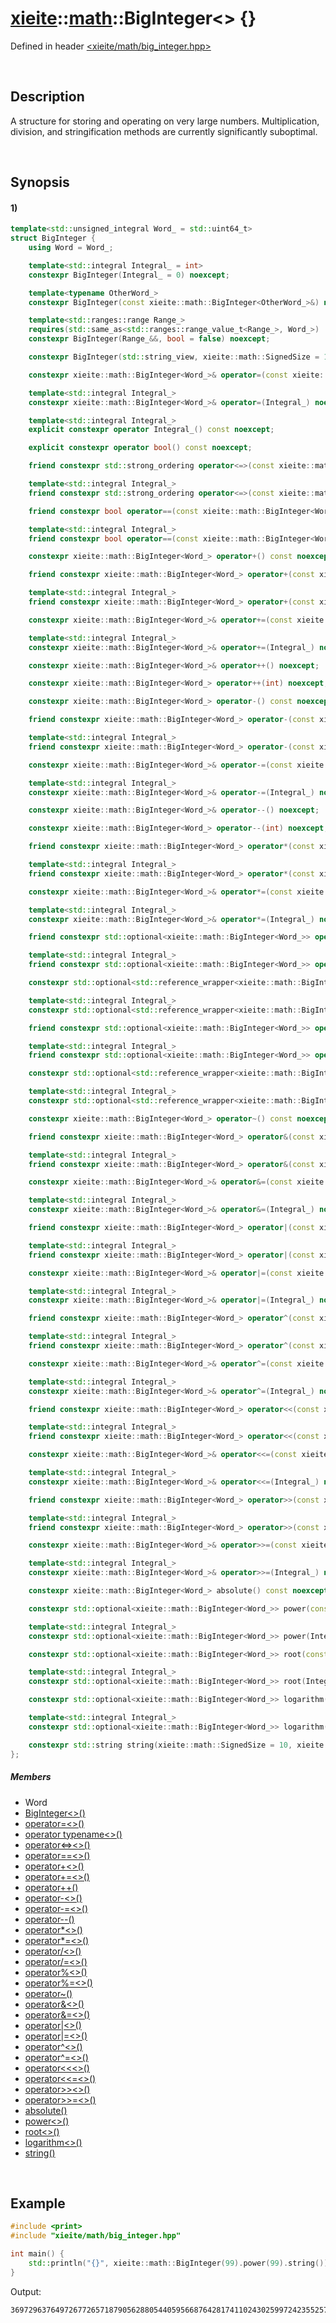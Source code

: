 # [xieite](../../xieite.md)\:\:[math](../../math.md)\:\:BigInteger\<\> \{\}
Defined in header [<xieite/math/big_integer.hpp>](../../../include/xieite/math/big_integer.hpp)

&nbsp;

## Description
A structure for storing and operating on very large numbers. Multiplication, division, and stringification methods are currently significantly suboptimal.

&nbsp;

## Synopsis
#### 1)
```cpp
template<std::unsigned_integral Word_ = std::uint64_t>
struct BigInteger {
    using Word = Word_;

    template<std::integral Integral_ = int>
    constexpr BigInteger(Integral_ = 0) noexcept;

    template<typename OtherWord_>
    constexpr BigInteger(const xieite::math::BigInteger<OtherWord_>&) noexcept;

    template<std::ranges::range Range_>
    requires(std::same_as<std::ranges::range_value_t<Range_>, Word_>)
    constexpr BigInteger(Range_&&, bool = false) noexcept;

    constexpr BigInteger(std::string_view, xieite::math::SignedSize = 10, xieite::strings::NumberComponents = xieite::strings::NumberComponents()) noexcept;

    constexpr xieite::math::BigInteger<Word_>& operator=(const xieite::math::BigInteger<Word_>&) noexcept;

    template<std::integral Integral_>
    constexpr xieite::math::BigInteger<Word_>& operator=(Integral_) noexcept;

    template<std::integral Integral_>
    explicit constexpr operator Integral_() const noexcept;

    explicit constexpr operator bool() const noexcept;

    friend constexpr std::strong_ordering operator<=>(const xieite::math::BigInteger<Word_>&, const xieite::math::BigInteger<Word_>&) noexcept;

    template<std::integral Integral_>
    friend constexpr std::strong_ordering operator<=>(const xieite::math::BigInteger<Word_>&, Integral_) noexcept;

    friend constexpr bool operator==(const xieite::math::BigInteger<Word_>&, const xieite::math::BigInteger<Word_>&) const noexcept;

    template<std::integral Integral_>
    friend constexpr bool operator==(const xieite::math::BigInteger<Word_>&, Integral_) const noexcept;

    constexpr xieite::math::BigInteger<Word_> operator+() const noexcept;

    friend constexpr xieite::math::BigInteger<Word_> operator+(const xieite::math::BigInteger<Word_>&, const xieite::math::BigInteger<Word_>&) noexcept;

    template<std::integral Integral_>
    friend constexpr xieite::math::BigInteger<Word_> operator+(const xieite::math::BigInteger<Word_>&, Integral_) noexcept;

    constexpr xieite::math::BigInteger<Word_>& operator+=(const xieite::math::BigInteger<Word_>&) noexcept;

    template<std::integral Integral_>
    constexpr xieite::math::BigInteger<Word_>& operator+=(Integral_) noexcept;

    constexpr xieite::math::BigInteger<Word_>& operator++() noexcept;

    constexpr xieite::math::BigInteger<Word_> operator++(int) noexcept;

    constexpr xieite::math::BigInteger<Word_> operator-() const noexcept;

    friend constexpr xieite::math::BigInteger<Word_> operator-(const xieite::math::BigInteger<Word_>&, const xieite::math::BigInteger<Word_>&) noexcept;

    template<std::integral Integral_>
    friend constexpr xieite::math::BigInteger<Word_> operator-(const xieite::math::BigInteger<Word_>&, Integral_) noexcept;

    constexpr xieite::math::BigInteger<Word_>& operator-=(const xieite::math::BigInteger<Word_>&) noexcept;

    template<std::integral Integral_>
    constexpr xieite::math::BigInteger<Word_>& operator-=(Integral_) noexcept;

    constexpr xieite::math::BigInteger<Word_>& operator--() noexcept;

    constexpr xieite::math::BigInteger<Word_> operator--(int) noexcept;

    friend constexpr xieite::math::BigInteger<Word_> operator*(const xieite::math::BigInteger<Word_>&, const xieite::math::BigInteger<Word_>&);

    template<std::integral Integral_>
    friend constexpr xieite::math::BigInteger<Word_> operator*(const xieite::math::BigInteger<Word_>&, Integral_) noexcept;

    constexpr xieite::math::BigInteger<Word_>& operator*=(const xieite::math::BigInteger<Word_>&) noexcept;

    template<std::integral Integral_>
    constexpr xieite::math::BigInteger<Word_>& operator*=(Integral_) noexcept;

    friend constexpr std::optional<xieite::math::BigInteger<Word_>> operator/(const xieite::math::BigInteger<Word_>&, const xieite::math::BigInteger<Word_>&) noexcept;

    template<std::integral Integral_>
    friend constexpr std::optional<xieite::math::BigInteger<Word_>> operator/(const xieite::math::BigInteger<Word_>&, Integral_) noexcept;

    constexpr std::optional<std::reference_wrapper<xieite::math::BigInteger<Word_>>> operator/=(const xieite::math::BigInteger<Word_>&) noexcept;

    template<std::integral Integral_>
    constexpr std::optional<std::reference_wrapper<xieite::math::BigInteger<Word_>>> operator/=(Integral_) noexcept;

    friend constexpr std::optional<xieite::math::BigInteger<Word_>> operator%(const xieite::math::BigInteger<Word_>&, const xieite::math::BigInteger<Word_>&) noexcept;

    template<std::integral Integral_>
    friend constexpr std::optional<xieite::math::BigInteger<Word_>> operator%(const xieite::math::BigInteger<Word_>&, Integral_) noexcept;

    constexpr std::optional<std::reference_wrapper<xieite::math::BigInteger<Word_>>> operator%=(const xieite::math::BigInteger<Word_>&) noexcept;

    template<std::integral Integral_>
    constexpr std::optional<std::reference_wrapper<xieite::math::BigInteger<Word_>>> operator%=(Integral_) noexcept;

    constexpr xieite::math::BigInteger<Word_> operator~() const noexcept;

    friend constexpr xieite::math::BigInteger<Word_> operator&(const xieite::math::BigInteger<Word_>&, const xieite::math::BigInteger<Word_>&) noexcept;

    template<std::integral Integral_>
    friend constexpr xieite::math::BigInteger<Word_> operator&(const xieite::math::BigInteger<Word_>&, Integral_) noexcept;

    constexpr xieite::math::BigInteger<Word_>& operator&=(const xieite::math::BigInteger<Word_>&) noexcept;

    template<std::integral Integral_>
    constexpr xieite::math::BigInteger<Word_>& operator&=(Integral_) noexcept;

    friend constexpr xieite::math::BigInteger<Word_> operator|(const xieite::math::BigInteger<Word_>&, const xieite::math::BigInteger<Word_>&) noexcept;

    template<std::integral Integral_>
    friend constexpr xieite::math::BigInteger<Word_> operator|(const xieite::math::BigInteger<Word_>&, Integral_) noexcept;

    constexpr xieite::math::BigInteger<Word_>& operator|=(const xieite::math::BigInteger<Word_>&) noexcept;

    template<std::integral Integral_>
    constexpr xieite::math::BigInteger<Word_>& operator|=(Integral_) noexcept;

    friend constexpr xieite::math::BigInteger<Word_> operator^(const xieite::math::BigInteger<Word_>&, const xieite::math::BigInteger<Word_>&) noexcept;

    template<std::integral Integral_>
    friend constexpr xieite::math::BigInteger<Word_> operator^(const xieite::math::BigInteger<Word_>&, Integral_) noexcept;

    constexpr xieite::math::BigInteger<Word_>& operator^=(const xieite::math::BigInteger<Word_>&) noexcept;

    template<std::integral Integral_>
    constexpr xieite::math::BigInteger<Word_>& operator^=(Integral_) noexcept;

    friend constexpr xieite::math::BigInteger<Word_> operator<<(const xieite::math::BigInteger<Word_>&, const xieite::math::BigInteger<Word_>&) noexcept;

    template<std::integral Integral_>
    friend constexpr xieite::math::BigInteger<Word_> operator<<(const xieite::math::BigInteger<Word_>&, Integral_) noexcept;

    constexpr xieite::math::BigInteger<Word_>& operator<<=(const xieite::math::BigInteger<Word_>&) noexcept;

    template<std::integral Integral_>
    constexpr xieite::math::BigInteger<Word_>& operator<<=(Integral_) noexcept;

    friend constexpr xieite::math::BigInteger<Word_> operator>>(const xieite::math::BigInteger<Word_>&, const xieite::math::BigInteger<Word_>&) noexcept;

    template<std::integral Integral_>
    friend constexpr xieite::math::BigInteger<Word_> operator>>(const xieite::math::BigInteger<Word_>&, Integral_) noexcept;

    constexpr xieite::math::BigInteger<Word_>& operator>>=(const xieite::math::BigInteger<Word_>&) noexcept;

    template<std::integral Integral_>
    constexpr xieite::math::BigInteger<Word_>& operator>>=(Integral_) noexcept;

    constexpr xieite::math::BigInteger<Word_> absolute() const noexcept;

    constexpr std::optional<xieite::math::BigInteger<Word_>> power(const xieite::math::BigInteger<Word_>&) const noexcept;

    template<std::integral Integral_>
    constexpr std::optional<xieite::math::BigInteger<Word_>> power(Integral_) const noexcept;

    constexpr std::optional<xieite::math::BigInteger<Word_>> root(const xieite::math::BigInteger<Word_>&) const noexcept;

    template<std::integral Integral_>
    constexpr std::optional<xieite::math::BigInteger<Word_>> root(Integral_) const noexcept;

    constexpr std::optional<xieite::math::BigInteger<Word_>> logarithm(const xieite::math::BigInteger<Word_>&) const noexcept;

    template<std::integral Integral_>
    constexpr std::optional<xieite::math::BigInteger<Word_>> logarithm(Integral_) const noexcept;

    constexpr std::string string(xieite::math::SignedSize = 10, xieite::strings::NumberComponents = xieite::strings::NumberComponents()) const noexcept;
};
```
##### Members
- Word
- [BigInteger\<\>\(\)](./structures/big_integer/1/operators/constructor.md)
- [operator=\<\>\(\)](./structures/big_integer/1/operators/assign.md)
- [operator typename\<\>\(\)](./structures/big_integer/1/operators/cast.md)
- [operator\<=\>\<\>\(\)](./structures/big_integer/1/operators/spaceship.md)
- [operator==\<\>\(\)](./structures/big_integer/1/operators/s/equal.md)
- [operator+\<\>\(\)](./structures/big_integer/1/operators/add.md)
- [operator+=\<\>\(\)](./structures/big_integer/1/operators/addAssign.md)
- [operator++\(\)](./structures/big_integer/1/operators/increment.md)
- [operator-\<\>\(\)](./structures/big_integer/1/operators/subtract.md)
- [operator-=\<\>\(\)](./structures/big_integer/1/operators/subtract_assign.md)
- [operator--\(\)](./structures/big_integer/1/operators/decrement.md)
- [operator*\<\>\(\)](./structures/big_integer/1/operators/multiply.md)
- [operator*=\<\>\(\)](./structures/big_integer/1/operators/multiply_assign.md)
- [operator/\<\>\(\)](./structures/big_integer/1/operators/divide.md)
- [operator/=\<\>\(\)](./structures/big_integer/1/operators/divide_assign.md)
- [operator%\<\>\(\)](./structures/big_integer/1/operators/modulo.md)
- [operator%=\<\>\(\)](./structures/big_integer/1/operators/modulo_assign.md)
- [operator~\(\)](./structures/big_integer/1/operators/bitwise_not.md)
- [operator&\<\>\(\)](./structures/big_integer/1/operators/bitwise_and.md)
- [operator&=\<\>\(\)](./structures/big_integer/1/operators/bitwise_and_assign.md)
- [operator|\<\>\(\)](./structures/big_integer/1/operators/bitwise_or.md)
- [operator|=\<\>\(\)](./structures/big_integer/1/operators/bitwise_or_assign.md)
- [operator^\<\>\(\)](./structures/big_integer/1/operators/bitwise_xor.md)
- [operator^=\<\>\(\)](./structures/big_integer/1/operators/bitwise_xor_assign.md)
- [operator\<\<\<\>\(\)](./structures/big_integer/1/operators/bitwise_shift_left.md)
- [operator\<\<=\<\>\(\)](./structures/big_integer/1/operators/bitwise_shift_left_assign.md)
- [operator\>\>\<\>\(\)](./structures/big_integer/1/operators/bitwise_shift_right.md)
- [operator\>\>=\<\>\(\)](./structures/big_integer/1/operators/bitwise_shift_right_assign.md)
- [absolute\(\)](./structures/big_integer/1/absolute.md)
- [power\<\>\(\)](./structures/big_integer/1/power.md)
- [root\<\>\(\)](./structures/big_integer/1/root.md)
- [logarithm\<\>\(\)](./structures/big_integer/1/logarithm.md)
- [string\(\)](./structures/big_integer/1/string.md)

&nbsp;

## Example
```cpp
#include <print>
#include "xieite/math/big_integer.hpp"

int main() {
    std::println("{}", xieite::math::BigInteger(99).power(99).string());
}
```
Output:
```
369729637649726772657187905628805440595668764281741102430259972423552570455277523421410650010128232727940978889548326540119429996769494359451621570193644014418071060667659301384999779999159200499899
```
